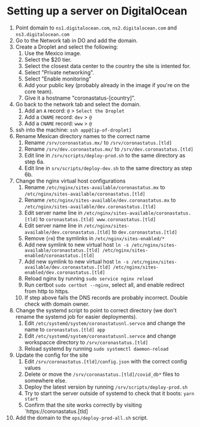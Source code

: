 # Setting up a server on DigitalOcean

1. Point domain to `ns1.digitalocean.com`, `ns2.digitalocean.com` and `ns3.digitalocean.com`
2. Go to the Network tab in DO and add the domain.
3. Create a Droplet and select the following:
    1. Use the Mexico image.
    2. Select the $20 tier.
    3. Select the closest data center to the country the site is intented for.
    4. Select "Private networking".
    5. Select "Enable monitoring"
    6. Add your public key (probably already in the image if you're on the core team).
    7. Give it a hostname "coronastatus-[country]". 
4. Go back to the network tab and select the domain.
    1. Add an `A` record:  `@` > `Select the Droplet`
    2. Add a `CNAME` record: `dev` > `@`
    3. Add a `CNAME` record: `www` > `@`
5. ssh into the machine: `ssh app@[ip-of-droplet]`
6. Rename Mexican directory names to the correct name
    1. Rename `/srv/coronastatus.mx/` to `/srv/coronastatus.[tld]`
    2. Rename `/srv/dev.coronastatus.mx/` to `/srv/dev.coronastatus.[tld]`
    3. Edit line in `/srv/scripts/deploy-prod.sh` to the same directory as step 6a.
    4. Edit line in `srv/scripts/deploy-dev.sh` to the same directory as step 6b.
7. Change the nginx virtual host configurations
    1. Rename `/etc/nginx/sites-available/coronastatus.mx` to `/etc/nginx/sites-available/coronastatus.[tld]` 
    2. Rename `/etc/nginx/sites-available/dev.coronastatus.mx` to `/etc/nginx/sites-available/dev.coronastatus.[tld]`
    3. Edit server name line in `/etc/nginx/sites-available/coronastatus.[tld]` to `coronastatus.[tld] www.coronastatus.[tld]`
    4. Edit server name line in `/etc/nginx/sites-available/dev.coronastatus.[tld]` to `dev.coronastatus.[tld]`
    5. Remove (`rm`) the symlinks in `/etc/nginx/sites-enabled/*`
    5. Add new symlink to new virtual host `ln -s /etc/nginx/sites-available/coronastatus.[tld] /etc/nginx/sites-enabled/coronastatus.[tld]` 
    6. Add new symlink to new virtual host `ln -s /etc/nginx/sites-available/dev.coronastatus.[tld] /etc/nginx/sites-enabled/dev.coronastatus.[tld]` 
    7. Reload nginx by running `sudo service nginx reload`
    8. Run certbot `sudo certbot --nginx`, select all, and enable redirect from http to https.
    9. If step above fails the DNS records are probably incorrect. Double check with domain owner.
8. Change the systemd script to point to correct directory (we don't rename the systemd job for easier deployments).
    1. Edit `/etc/systemd/system/coronastatusnl.servce` and change the name to `coronastatus.[tld] app`
    2. Edit `/etc/systemd/system/coronastatusnl.servce` and change workspacce directory to `/srv/coronastatus.[tld]`
    3. Reload systemd by running `sudo systemctl daemon-reload`
9. Update the config for the site
    1. Edit `/srv/coronastatus.[tld]/config.json` with the correct config values
    2. Delete or move the `/srv/coronastatus.[tld]/covid_db*` files to somewhere else.
    3. Deploy the latest version by running `/srv/scripts/deploy-prod.sh`
    4. Try to start the server outside of systemd to check that it boots: `yarn start`
    5. Confirm that the site works correctly by visiting `https://coronastatus.[tld]
10. Add the domain to the `ops/deploy-prod-all.sh` script. 
